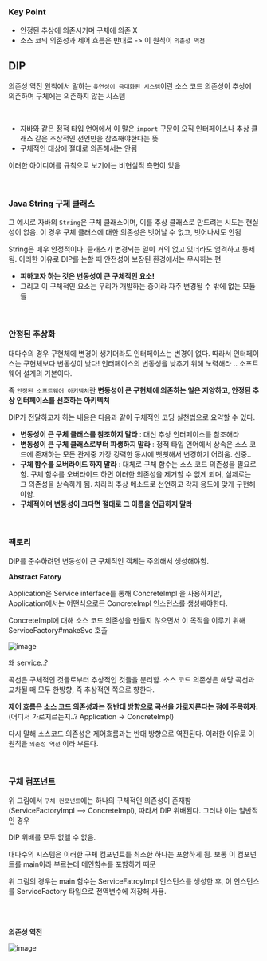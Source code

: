 ### Key Point
- 안정된 추상에 의존시키며 구체에 의존 X 
- 소스 코듸 의존성과 제어 흐름은 반대로 -> 이 원칙이 `의존성 역전` 

## DIP
의존성 역전 원칙에서 말하는 `유연성이 극대화된 시스템`이란 소스 코드 의존성이 추상에 의존하며 구체에는 의존하지 않는 시스템

<br>

- 자바와 같은 정적 타입 언어에서 이 말은 `import` 구문이 오직 인터페이스나 추상 클래스 같은 추상적인 선언만을 참조해야한다는 뜻 
- 구체적인 대상에 절대로 의존해서는 안됨 

이러한 아이디어를 규칙으로 보기에는 비현실적 측면이 있음 

<br>

### Java String 구체 클래스 
그 예시로 자바의 `String`은 구체 클래스이며, 이를 추상 클래스로 만드려는 시도는 현실성이 없음. 이 경우 구체 클래스에 대한 의존성은 벗어날 수 없고, 벗어나서도 안됨 

String은 매우 안정적이다. 클래스가 변경되는 일이 거의 없고 있더라도 엄격하고 통제 됨. 
이러한 이유로 DIP를 논할 때 안전성이 보장된 환경에서는 무시하는 편 

- **피하고자 하는 것은 변동성이 큰 구체적인 요소!** 
- 그리고 이 구체적인 요소는 우리가 개발하는 중이라 자주 변경될 수 밖에 없는 모듈들 

<br>

### 안정된 추상화
대다수의 경우 구현체에 변경이 생기더라도 인터페이스는 변경이 없다. 따라서 인터페이스는 구현체보다 변동성이 낮다! 
인터페이스의 변동성을 낮추기 위해 노력해라 .. 소프트웨어 설계의 기본이다. 

즉 `안정된 소프트웨어 아키텍처`란 **변동성이 큰 구현체에 의존하는 일은 지양하고, 안정된 추상 인터페이스를 선호하는 아키텍처**

DIP가 전달하고자 하는 내용은 다음과 같이 구체적인 코딩 실천법으로 요약할 수 있다. 
- **변동성이 큰 구체 클래스를 참조하지 말라** : 대신 추상 인터페이스를 참조해라 
- **변동성이 큰 구체 클래스로부터 파생하지 말라** : 정적 타입 언어에서 상속은 소스 코드에 존재하는 모든 관계중 가장 강력한 동시에 뻣뻣해서 변경하기 어려움. 신중..
- **구체 함수를 오버라이드 하지 말라** : 대체로 구체 함수는 소스 코드 의존성을 필요로함. 구체 함수를 오버라이드 하면 이러한 의존성을 제거할 수 없게 되며, 실제로는 그 의존성을 상속하게 됨. 차라리 추상 메소드로 선언하고 각자 용도에 맞게 구현해야함. 
- **구체적이며 변동성이 크다면 절대로 그 이름을 언급하지 말라**

<br>

### 팩토리 
DIP를 준수하려면 변동성이 큰 구체적인 객체는 주의해서 생성해야함. 

**Abstract Fatory**

Application은 Service interface를 통해 ConcreteImpl 을 사용하지만, Application에서는 어떤식으로든 ConcreteImpl 인스턴스를 생성해야한다. 

ConcreteImpl에 대해 소스 코드 의존성을 만들지 않으면서 이 목적을 이루기 위해 ServiceFactory#makeSvc 호출 

![image](https://user-images.githubusercontent.com/20153890/120923232-6c906400-c708-11eb-9132-c6452d92541f.png)

왜 service..?

곡선은 구체적인 것들로부터 추상적인 것들을 분리함. 소스 코드 의존성은 해당 곡선과 교차될 때 모두 한방향, 즉 추상적인 쪽으로 향한다. 

**제어 흐름은 소스 코드 의존성과는 정반대 방향으로 곡선을 가로지른다는 점에 주목하자.** (어디서 가로지르는지..? Application -> ConcreteImpl)

다시 말해 소스코드 의존성은 제어흐름과는 반대 방향으로 역전된다. 이러한 이유로 이 원칙을 `의존성 역전` 이라 부른다. 

<br>

### 구체 컴포넌트 
위 그림에서 `구체 컨포넌트`에는 하나의 구체적인 의존성이 존재함 (ServiceFactoryImpl --> ConcreteImpl), 따라서 DIP 위배된다. 그러나 이는 일반적인 경우

DIP 위배를 모두 없앨 수 없음. 

대다수의 시스템은 이러한 구체 컴포넌트를 최소한 하나는 포함하게 됨. 보통 이 컴포넌트를 main이라 부르는데 메인함수를 포함하기 때문 

위 그림의 경우는 main 함수는 ServiceFatroyImpl 인스턴스를 생성한 후, 이 인스턴스를 ServiceFactory 타입으로 전역변수에 저장해 사용. 


<br>
<br>

**의존성 역전**

![image](https://user-images.githubusercontent.com/20153890/120923951-4076e200-c70c-11eb-9d4e-7836fd1d905a.png)

